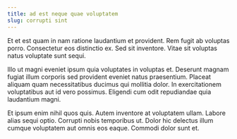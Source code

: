 ```yaml
---
title: ad est neque quae voluptatem
slug: corrupti sint
---
```


Et et est quam in nam ratione laudantium et provident. Rem fugit ab voluptas porro. Consectetur eos distinctio ex. Sed sit inventore. Vitae sit voluptas natus voluptate sunt sequi.

Illo ut magni eveniet ipsum quia voluptates in voluptas et. Deserunt magnam fugiat illum corporis sed provident eveniet natus praesentium. Placeat aliquam quam necessitatibus ducimus qui mollitia dolor. In exercitationem voluptatibus aut id vero possimus. Eligendi cum odit repudiandae quia laudantium magni.

Et ipsum enim nihil quos quis. Autem inventore at voluptatem ullam. Labore alias sequi optio. Corrupti nobis temporibus ut. Dolor hic delectus illum cumque voluptatem aut omnis eos eaque. Commodi dolor sunt et.
